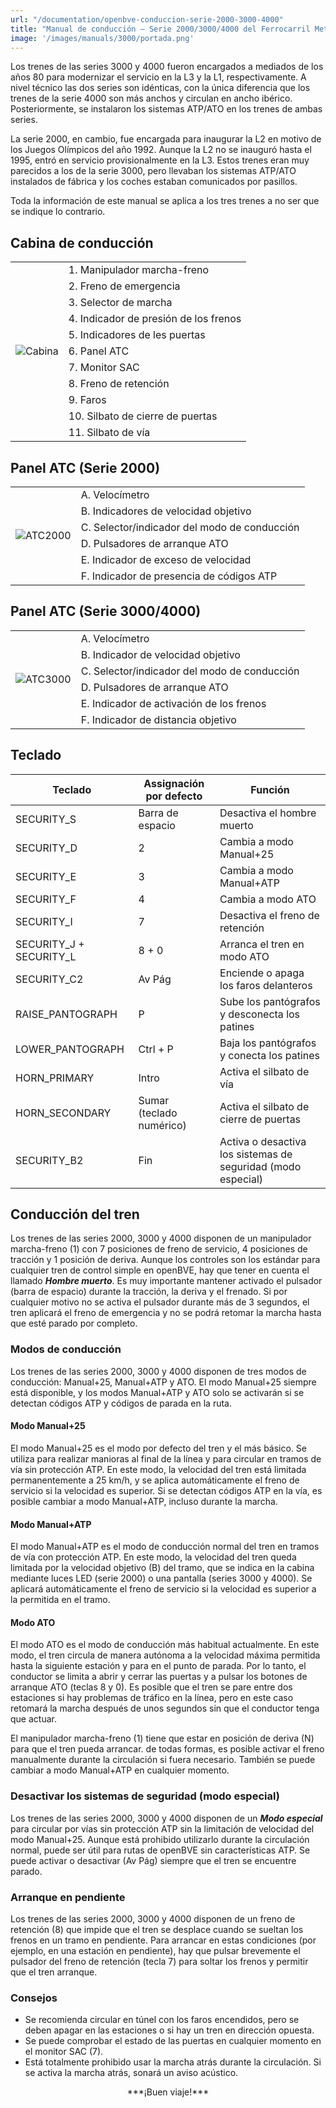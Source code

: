 ```yaml
---
url: "/documentation/openbve-conduccion-serie-2000-3000-4000"
title: "Manual de conducción – Serie 2000/3000/4000 del Ferrocarril Metropolitano de Barcelona"
image: '/images/manuals/3000/portada.png'
---
```

Los trenes de las series 3000 y 4000 fueron encargados a mediados de los años 80 para modernizar el servicio en la L3 y la L1, respectivamente. A nivel técnico las dos series son idénticas, con la única diferencia que los trenes de la serie 4000 son más anchos y circulan en ancho ibérico. Posteriormente, se instalaron los sistemas ATP/ATO en los trenes de ambas series.

La serie 2000, en cambio, fue encargada para inaugurar la L2 en motivo de los Juegos Olímpicos del año 1992. Aunque la L2 no se inauguró hasta el 1995, entró en servicio 
provisionalmente en la L3. Estos trenes eran muy parecidos a los de la serie 3000, pero llevaban los sistemas ATP/ATO instalados de fábrica y los coches estaban comunicados por pasillos.

Toda la información de este manual se aplica a los tres trenes a no ser que se indique lo contrario.

## Cabina de conducción

<table>
<tr><td rowspan=11><img src="/images/manuals/3000/Cabina.png" alt="Cabina"></td><td>1. Manipulador marcha-freno</td></tr>
<tr><td>2. Freno de emergencia</td></tr>
<tr><td>3. Selector de marcha</td></tr>
<tr><td>4. Indicador de presión de los frenos</td></tr>
<tr><td>5. Indicadores de les puertas</td></tr>
<tr><td>6. Panel ATC</td></tr>
<tr><td>7. Monitor SAC</td></tr>
<tr><td>8. Freno de retención</td></tr>
<tr><td>9. Faros</td></tr>
<tr><td>10. Silbato de cierre de puertas</td></tr>
<tr><td>11. Silbato de vía</td></tr>
</table>

## Panel ATC (Serie 2000)

<table>
<tr><td rowspan=6><img src="/images/manuals/3000/ATC2000.png" alt="ATC2000"></td><td>A. Velocímetro</td></tr>
<tr><td>B. Indicadores de velocidad objetivo</td></tr>
<tr><td>C. Selector/indicador del modo de conducción</td></tr>
<tr><td>D. Pulsadores de arranque ATO</td></tr>
<tr><td>E. Indicador de exceso de velocidad</td></tr>
<tr><td>F. Indicador de presencia de códigos ATP</td></tr>
</table>

## Panel ATC (Serie 3000/4000)

<table>
<tr><td rowspan=6><img src="/images/manuals/3000/ATC3000.png" alt="ATC3000"></td><td>A. Velocímetro</td></tr>
<tr><td>B. Indicador de velocidad objetivo</td></tr>
<tr><td>C. Selector/indicador del modo de conducción</td></tr>
<tr><td>D. Pulsadores de arranque ATO</td></tr>
<tr><td>E. Indicador de activación de los frenos</td></tr>
<tr><td>F. Indicador de distancia objetivo</td></tr>
</table>

## Teclado

| Teclado | Assignación por defecto | Función |
| ------------ | ------------- | ------------- |
| SECURITY_S | Barra de espacio | Desactiva el hombre muerto |
| SECURITY_D | 2 | Cambia a modo Manual+25 |
| SECURITY_E | 3 | Cambia a modo Manual+ATP |
| SECURITY_F | 4 | Cambia a modo ATO |
| SECURITY_I | 7 | Desactiva el freno de retención |
| SECURITY_J + SECURITY_L | 8 + 0 | Arranca el tren en modo ATO |
| SECURITY_C2 | Av Pág | Enciende o apaga los faros delanteros |
| RAISE_PANTOGRAPH | P | Sube los pantógrafos y desconecta los patines |
| LOWER_PANTOGRAPH | Ctrl + P | Baja los pantógrafos y conecta los patines |
| HORN_PRIMARY | Intro | Activa el silbato de vía |
| HORN_SECONDARY | Sumar (teclado numérico) | Activa el silbato de cierre de puertas |
| SECURITY_B2 | Fin | Activa o desactiva los sistemas de seguridad (modo especial) |

## Conducción del tren

Los trenes de las series 2000, 3000 y 4000 disponen de un manipulador marcha-freno (1) con 7 posiciones de freno de servicio, 4 posiciones de tracción y 1 posición de deriva. Aunque los controles son los estándar para cualquier tren de control simple en openBVE, hay que tener en cuenta el llamado ***Hombre muerto***. Es muy importante mantener activado el pulsador (barra de espacio) durante la tracción, la deriva y el frenado. Si por cualquier motivo no se activa el pulsador durante más de 3 segundos, el tren aplicará el freno de emergencia y no se podrá retomar la marcha hasta que esté parado por completo.

### Modos de conducción

Los trenes de las series 2000, 3000 y 4000 disponen de tres modos de conducción: Manual+25, Manual+ATP y ATO. El modo Manual+25 siempre está disponible, y los modos Manual+ATP y ATO solo se activarán si se detectan códigos ATP y códigos de parada en la ruta.

#### Modo Manual+25

El modo Manual+25 es el modo por defecto del tren y el más básico. Se utiliza para realizar manioras al final de la línea y para circular en tramos de vía sin protección ATP. En este modo, la velocidad del tren está limitada permanentemente a 25 km/h, y se aplica automáticamente el freno de servicio si la velocidad es superior. Si se detectan códigos ATP en la vía, es posible cambiar a modo Manual+ATP, incluso durante la marcha.

#### Modo Manual+ATP

El modo Manual+ATP es el modo de conducción normal del tren en tramos de vía con protección ATP. En este modo, la velocidad del tren queda limitada por la velocidad objetivo (B) del tramo, que se indica en la cabina mediante luces LED (serie 2000) o una pantalla (series 3000 y 4000). Se aplicará automáticamente el freno de servicio si la velocidad es superior a la permitida en el tramo.

#### Modo ATO

El modo ATO es el modo de conducción más habitual actualmente. En este modo, el tren circula de manera autónoma a la velocidad máxima permitida hasta la siguiente estación y para en el punto de parada. Por lo tanto, el conductor se limita a abrir y cerrar las puertas y a pulsar los botones de arranque ATO (teclas 8 y 0). Es posible que el tren se pare entre dos estaciones si hay problemas de tráfico en la línea, pero en este caso retomará la marcha después de unos segundos sin que el conductor tenga que actuar.

El manipulador marcha-freno (1) tiene que estar en posición de deriva (N) para que el tren pueda arrancar. de todas formas, es posible activar el freno manualmente durante la circulación si fuera necesario. También se puede cambiar a modo Manual+ATP en cualquier momento.

### Desactivar los sistemas de seguridad (modo especial)

Los trenes de las series 2000, 3000 y 4000 disponen de un ***Modo especial*** para circular por vías sin protección ATP sin la limitación de velocidad del modo Manual+25. Aunque está prohibido utilizarlo durante la circulación normal, puede ser útil para rutas de openBVE sin características ATP. Se puede activar o desactivar (Av Pág) siempre que el tren se encuentre parado.

### Arranque en pendiente

Los trenes de las series 2000, 3000 y 4000 disponen de un freno de retención (8) que impide que el tren se desplace cuando se sueltan los frenos en un tramo en pendiente. Para arrancar en estas condiciones (por ejemplo, en una estación en pendiente), hay que pulsar brevemente el pulsador del freno de retención (tecla 7) para soltar los frenos y permitir que el tren arranque.

### Consejos

* Se recomienda circular en túnel con los faros encendidos, pero se deben apagar en las estaciones o si hay un tren en dirección opuesta.
* Se puede comprobar el estado de las puertas en cualquier momento en el monitor SAC (7).
* Está totalmente prohibido usar la marcha atrás durante la circulación. Si se activa la marcha atrás, sonará un aviso acústico.

<center>***¡Buen viaje!***</center>
